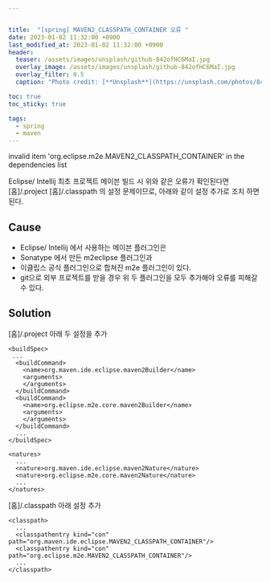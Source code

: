 ```yaml
---


title:  "[spring] MAVEN2_CLASSPATH_CONTAINER 오류 "
date: 2023-01-02 11:32:00 +0900
last_modified_at: 2023-01-02 11:32:00 +0900
header:
  teaser: /assets/images/unsplash/github-842ofHC6MaI.jpg
  overlay_image: /assets/images/unsplash/github-842ofHC6MaI.jpg
  overlay_filter: 0.5
  caption: "Photo credit: [**Unsplash**](https://unsplash.com/photos/842ofHC6MaI)"

toc: true
toc_sticky: true

tags:
  - spring
  - maven
---
```


invalid item 'org.eclipse.m2e.MAVEN2_CLASSPATH_CONTAINER' in the dependencies list

Eclipse/ Intellij 최초 프로젝트 메이븐 빌드 시 위와 같은 오류가 확인된다면   
[홈]/.project [홈]/.classpath 의 설정 문제이므로, 아래와 같이 설정 추가로 조치 하면 된다.

## Cause

- Eclipse/ Intellij 에서 사용하는 메이븐 플러그인은 
- Sonatype 에서 만든 m2eclipse 플러그인과 
- 이클립스 공식 플러그인으로 합쳐진 m2e 플러그인이 있다.
- git으로 외부 프로젝트를 받을 경우 위 두 플러그인을 모두 추가해야 오류를 피해갈 수 있다.

## Solution

[홈]/.project 
아래 두 설정을 추가  

```
<buildSpec>
 ...
  <buildCommand>
    <name>org.maven.ide.eclipse.maven2Builder</name>
    <arguments>
    </arguments>
  </buildCommand>
  <buildCommand>
    <name>org.eclipse.m2e.core.maven2Builder</name>
    <arguments>
    </arguments>
  </buildCommand>
  ...
</buildSpec>
```
```
<natures>
  ...
  <nature>org.maven.ide.eclipse.maven2Nature</nature>
  <nature>org.eclipse.m2e.core.maven2Nature</nature>
  ...
</natures> 
```

[홈]/.classpath 
아래 설정 추가   

```
<classpath>
  ...
  <classpathentry kind="con" path="org.maven.ide.eclipse.MAVEN2_CLASSPATH_CONTAINER"/>
  <classpathentry kind="con" path="org.eclipse.m2e.MAVEN2_CLASSPATH_CONTAINER"/>
  ...
</classpath>
```

